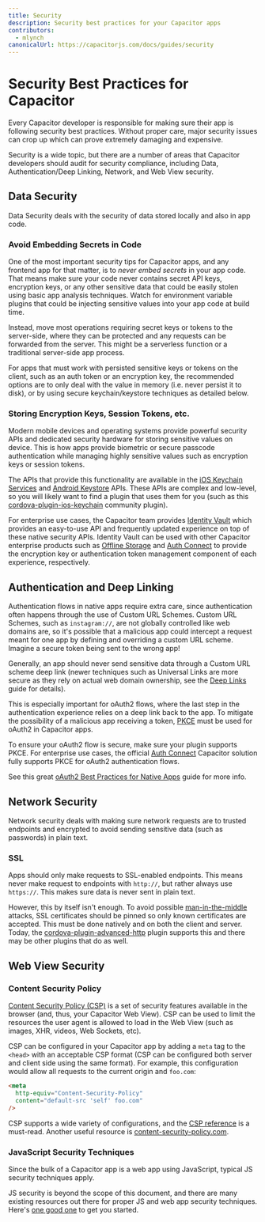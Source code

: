 ```yaml
---
title: Security
description: Security best practices for your Capacitor apps
contributors:
  - mlynch
canonicalUrl: https://capacitorjs.com/docs/guides/security
---
```


# Security Best Practices for Capacitor

Every Capacitor developer is responsible for making sure their app is following security best practices. Without proper care, major security issues can crop up which can prove extremely damaging and expensive.

Security is a wide topic, but there are a number of areas that Capacitor developers should audit for security compliance, including Data, Authentication/Deep Linking, Network, and Web View security.

## Data Security

Data Security deals with the security of data stored locally and also in app code.

### Avoid Embedding Secrets in Code

One of the most important security tips for Capacitor apps, and any frontend app for that matter, is to _never embed secrets_ in your app code. That means make sure your code never contains secret API keys, encryption keys, or any other sensitive data that could be easily stolen using basic app analysis techniques. Watch for environment variable plugins that could be injecting sensitive values into your app code at build time.

Instead, move most operations requiring secret keys or tokens to the server-side, where they can be protected and any requests can be forwarded from the server. This might be a serverless function or a traditional server-side app process.

For apps that must work with persisted sensitive keys or tokens on the client, such as an auth token or an encryption key, the recommended options are to only deal with the value in memory (i.e. never persist it to disk), or by using secure keychain/keystore techniques as detailed below.

### Storing Encryption Keys, Session Tokens, etc.

Modern mobile devices and operating systems provide powerful security APIs and dedicated security hardware for storing sensitive values on device. This is how apps provide biometric or secure passcode authentication while managing highly sensitive values such as encryption keys or session tokens.

The APIs that provide this functionality are available in the [iOS Keychain Services](https://developer.apple.com/documentation/security/keychain_services) and [Android Keystore](https://developer.android.com/training/articles/keystore) APIs. These APIs are complex and low-level, so you will likely want to find a plugin that uses them for you (such as this [cordova-plugin-ios-keychain](https://github.com/ionic-team/cordova-plugin-ios-keychain) community plugin).

For enterprise use cases, the Capacitor team provides [Identity Vault](https://ionicframework.com/enterprise/identity-vault) which provides an easy-to-use API and frequently updated experience on top of these native security APIs. Identity Vault can be used with other Capacitor enterprise products such as [Offline Storage](https://ionicframework.com/enterprise/offline-storage) and [Auth Connect](https://ionicframework.com/enterprise/auth-connect) to provide the encryption key or authentication token management component of each experience, respectively.

## Authentication and Deep Linking

Authentication flows in native apps require extra care, since authentication often happens through the use of Custom URL Schemes. Custom URL Schemes, such as `instagram://`, are not globally controlled like web domains are, so it's possible that a malicious app could intercept a request meant for one app by defining and overriding a custom URL scheme. Imagine a secure token being sent to the wrong app!

Generally, an app should never send sensitive data through a Custom URL scheme deep link (newer techniques such as Universal Links are more secure as they rely on actual web domain ownership, see the [Deep Links](./deep-links) guide for details).

This is especially important for oAuth2 flows, where the last step in the authentication experience relies on a deep link back to the app. To mitigate the possibility of a malicious app receiving a token, [PKCE](https://oauth.net/2/pkce/) must be used for oAuth2 in Capacitor apps.

To ensure your oAuth2 flow is secure, make sure your plugin supports PKCE. For enterprise use cases, the official [Auth Connect](https://ionicframework.com/enterprise/auth-connect) Capacitor solution fully supports PKCE for oAuth2 authentication flows.

See this great [oAuth2 Best Practices for Native Apps](https://auth0.com/blog/oauth-2-best-practices-for-native-apps/) guide for more info.

## Network Security

Network security deals with making sure network requests are to trusted endpoints and encrypted to avoid sending sensitive data (such as passwords) in plain text.

### SSL

Apps should only make requests to SSL-enabled endpoints. This means never make request to endpoints with `http://`, but rather always use `https://`. This makes sure data is never sent in plain text.

However, this by itself isn't enough. To avoid possible [man-in-the-middle](https://en.wikipedia.org/wiki/Man-in-the-middle_attack) attacks, SSL certificates should be pinned so only known certificates are accepted. This must be done natively and on both the client and server. Today, the [cordova-plugin-advanced-http](https://github.com/silkimen/cordova-plugin-advanced-http) plugin supports this and there may be other plugins that do as well.

## Web View Security

### Content Security Policy

[Content Security Policy (CSP)](https://developer.mozilla.org/en-US/docs/Web/HTTP/CSP) is a set of security features available in the browser (and, thus, your Capacitor Web View). CSP can be used to limit the resources the user agent is allowed to load in the Web View (such as images, XHR, videos, Web Sockets, etc).

CSP can be configured in your Capacitor app by adding a `meta` tag to the `<head>` with an acceptable CSP format (CSP can be configured both server and client side using the same format). For example, this configuration would allow all requests to the current origin and `foo.com`:

```html
<meta
  http-equiv="Content-Security-Policy"
  content="default-src 'self' foo.com"
/>
```

CSP supports a wide variety of configurations, and the [CSP reference](https://developer.mozilla.org/en-US/docs/Web/HTTP/CSP) is a must-read. Another useful resource is [content-security-policy.com](https://content-security-policy.com/).

### JavaScript Security Techniques

Since the bulk of a Capacitor app is a web app using JavaScript, typical JS security techniques apply.

JS security is beyond the scope of this document, and there are many existing resources out there for proper JS and web app security techniques. Here's [one good one](https://wpengine.com/resources/javascript-security/) to get you started.
